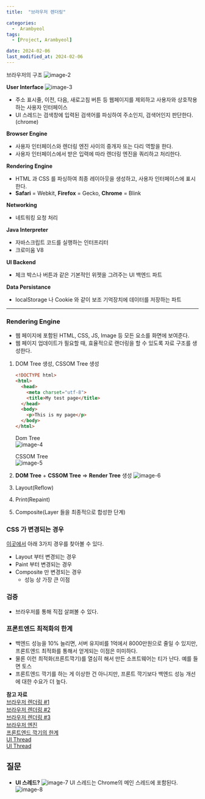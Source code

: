```yaml
---
title:  "브라우저 렌더링" 

categories:
  -  Arambyeol
tags:
  - [Project, Arambyeol]

date: 2024-02-06
last_modified_at: 2024-02-06
---
```


브라우저의 구조
![image-2](https://github.com/DonghyeonKang/AramByeol/assets/86303312/135e909b-dd17-4fb1-83f4-45df57d09db5)

**User Interface** 
![image-3](https://github.com/DonghyeonKang/AramByeol/assets/86303312/05e041b7-9163-4822-a8f6-2a3acfdc73d0)
- 주소 표시줄, 이전, 다음, 새로고침 버튼 등 웹페이지를 제외하고 사용자와 상호작용 하는 사용자 인터페이스
- UI 스레드는 검색창에 입력된 검색어를 파싱하여 주소인지, 검색어인지 판단한다. (chrome)

**Browser Engine** 

- 사용자 인터페이스와 렌더링 엔진 사이의 중개자 또는 다리 역할을 한다.
- 사용자 인터페이스에서 받은 입력에 따라 렌더링 엔진을 쿼리하고 처리한다.

**Rendering Engine**

- HTML 과 CSS 를 파싱하여 최종 레이아웃을 생성하고, 사용자 인터페이스에 표시한다.
- **Safari** = Webkit, **Firefox** = Gecko, **Chrome** = Blink

**Networking**

- 네트워킹 요청 처리

**Java Interpreter**

- 자바스크립트 코드를 실행하는 인터프리터
- 크로미움 V8

**UI Backend**

- 체크 박스나 버튼과 같은 기본적인 위젯을 그려주는 UI 백엔드 파트

**Data Persistance**

- localStorage 나 Cookie 와 같이 보조 기억장치에 데이터를 저장하는 파트

---

### **Rendering Engine**
- 웹 페이지에 포함된 HTML, CSS, JS, Image 등 모든 요소를 화면에 보여준다.
- 웹 페이지 업데이트가 필요할 때, 효율적으로 랜더링을 할 수 있도록 자료 구조를 생성한다.

1. DOM Tree 생성, CSSOM Tree 생성
    
    ```html
    <!DOCTYPE html>
    <html>
      <head>
        <meta charset="utf-8">
        <title>My test page</title>
      </head>
      <body>
        <p>This is my page</p>
      </body>
    </html>
    ```
	Dom Tree    
	![image-4](https://github.com/DonghyeonKang/AramByeol/assets/86303312/fc5538c0-94d5-4798-8500-1e1fd0e4a17f)

	CSSOM Tree    
	![image-5](https://github.com/DonghyeonKang/AramByeol/assets/86303312/22dc8baa-ee84-4530-8dd7-b13f96cec849)

2. **DOM Tree** + **CSSOM Tree** ⇒ **Render Tree** 생성
![image-6](https://github.com/DonghyeonKang/AramByeol/assets/86303312/c97a390b-8cac-496b-8828-a041f93c2885)

3. Layout(Reflow)
4. Print(Repaint)
5. Composite(Layer 들을 최종적으로 합성한 단계)

### CSS 가 변경되는 경우
[이곳에서](https://csstriggers.com/) 아래 3가지 경우를 찾아볼 수 있다. 
- Layout 부터 변경되는 경우
- Paint 부터 변경되는 경우
- Composite 만 변경되는 경우
    - 성능 상 가장 큰 이점

### 검증
- 브라우저를 통해 직접 살펴볼 수 있다.

### 프론트엔드 최적화의 한계
- 백엔드 성능을 10% 늘리면, 서버 유지비를 1억에서 8000만원으로 줄일 수 있지만, 프론트엔드 최적화를 통해서 얻게되는 이점은 미미하다.
- 물론 이런 최적화(프론트깍기)를 열심히 해서 만든 소프트웨어는 티가 난다. 예를 들면 토스
- 프론트엔드 깍기를 하는 게 이상한 건 아니지만, 프론트 깍기보다 백엔드 성능 개선에 대한 수요가 더 높다.

**참고 자료**  
[브라우저 렌더링 #1](https://www.youtube.com/watch?v=sJ14cWjrNis&ab_channel=우아한Tech)  
[브라우저 렌더링 #2](https://www.youtube.com/watch?v=v8H5ujL4Tt8&ab_channel=%EC%9A%B0%EC%95%84%ED%95%9CTech)  
[브라우저 렌더링 #3](https://velog.io/@giriboy/브라우저-렌더링)  
[브라우저 엔진](https://ko.wikipedia.org/wiki/%EB%B8%8C%EB%9D%BC%EC%9A%B0%EC%A0%80_%EC%97%94%EC%A7%84)  
[프론트엔드 깍기의 한계](https://www.youtube.com/watch?v=S9qAtvvvxio&ab_channel=테헤란밸리)  
[UI Thread](https://developer.chrome.com/blog/inside-browser-part2/)  
[UI Thread](https://chromium.googlesource.com/chromium/src.git/+/HEAD/docs/threading_and_tasks.md) 

## 질문
- **UI 스레드?**
![image-7](https://github.com/DonghyeonKang/AramByeol/assets/86303312/0a453952-d142-4a06-80cf-3bc15712cb67)
UI 스레드는 Chrome의 메인 스레드에 포함된다.     
![image-8](https://github.com/DonghyeonKang/AramByeol/assets/86303312/76c992ca-91ef-4e0b-8d9b-2d23a006c0fc)    
    